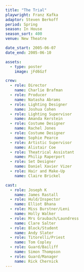 ```yaml
---
title: "The Trial"
playwright: Franz Kafka
adaptor: Steven Berkoff
period: Spring
season: In House
season_sort: 400
venue: New Theatre

date_start: 2005-06-07
date_end: 2005-06-10

assets:
  - type: poster
    image: jFd6Gzf

crew:
  - role: Director
    name: Charlie Brafman
  - role: Producer
    name: Natasha Abrams
  - role: Lighting Designer
    name: Joshua Cohen
  - role: Lighting Supervisor
    name: Amanda Kerstein
  - role: Costume Designer
    name: Rachel Jones
  - role: Costume Designer
    name: Sophie Pearce
  - role: Artistic Supervisor
    name: Alistair Coe
  - role: Theatrical Assistant
    name: Philip Raperport
  - role: Set Designer
    name: Daniel Xavier Vizer
  - role: Hair and Make-Up
    name: Claire Brickel

cast:
  - role: Joseph K
    name: James Rastall
  - role: Huld/Inspector
    name: Elliot Bhana
  - role: Miss Burstner/Leni
    name: Holly Walker
  - role: Mrs Graubach/Laundress
    name: Clare Salter
  - role: Block/Student
    name: Andy Slater
  - role: Titorelli/Priest
    name: Tom Copley
  - role: Guard/Bailiff
    name: Simon Thompson
  - role: Guard/Manager
    name: Rick Chernick
---
```

